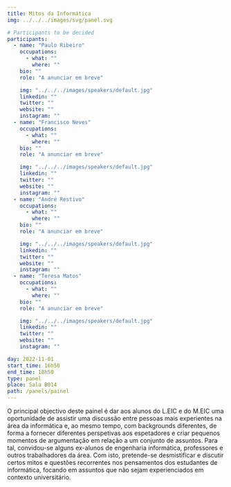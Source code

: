 ```yaml
---
title: Mitos da Informática
img: ../../../images/svg/panel.svg

# Participants to be decided
participants:
  - name: "Paulo Ribeiro"
    occupations:
      - what: ""
        where: ""
    bio: ""
    role: "A anunciar em breve"

    img: "../../../images/speakers/default.jpg"
    linkedin: ""
    twitter: ""
    website: ""
    instagram: ""
  - name: "Francisco Neves"
    occupations:
      - what: ""
        where: ""
    bio: ""
    role: "A anunciar em breve"

    img: "../../../images/speakers/default.jpg"
    linkedin: ""
    twitter: ""
    website: ""
    instagram: ""
  - name: "André Restivo"
    occupations:
      - what: ""
        where: ""
    bio: ""
    role: "A anunciar em breve"

    img: "../../../images/speakers/default.jpg"
    linkedin: ""
    twitter: ""
    website: ""
    instagram: ""
  - name: "Teresa Matos"
    occupations:
      - what: ""
        where: ""
    bio: ""
    role: "A anunciar em breve"

    img: "../../../images/speakers/default.jpg"
    linkedin: ""
    twitter: ""
    website: ""
    instagram: ""

day: 2022-11-01
start_time: 16h50
end_time: 18h50
type: panel
place: Sala B014
path: /panels/painel
---
```


O principal objectivo deste painel é dar aos alunos do L.EIC e do M.EIC uma oportunidade de assistir uma discussão entre pessoas mais experientes na área da informática e, ao mesmo tempo, com backgrounds diferentes, de forma a fornecer diferentes perspetivas aos espetadores e criar pequenos momentos de argumentação em relação a um conjunto de assuntos. Para tal, convidou-se alguns ex-alunos de engenharia informática, professores e outros trabalhadores da área. Com isto, pretende-se desmistificar e discutir certos mitos e questões recorrentes nos pensamentos dos estudantes de informática, focando em assuntos que não sejam experienciados em contexto universitário.
